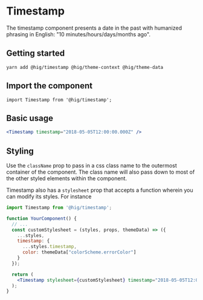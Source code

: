 # Timestamp

The timestamp component presents a date in the past with humanized phrasing in English: "10 minutes/hours/days/months ago".

## Getting started

```
yarn add @hig/timestamp @hig/theme-context @hig/theme-data
```

## Import the component

```
import Timestamp from '@hig/timestamp';
```

## Basic usage

```jsx
<Timestamp timestamp="2018-05-05T12:00:00.000Z" />
```

## Styling

Use the `className` prop to pass in a css class name to the outermost container of the component. The class name will also pass down to most of the other styled elements within the component. 

Timestamp also has a `stylesheet` prop that accepts a function wherein you can modify its styles. For instance

```jsx
import Timestamp from '@hig/timestamp';

function YourComponent() {
  // ...
  const customStylesheet = (styles, props, themeData) => ({
    ...styles,
    timestamp: {
      ...styles.timestamp,
      color: themeData["colorScheme.errorColor"]
    }
  });

  return (
    <Timestamp stylesheet={customStylesheet} timestamp="2018-05-05T12:00:00.000Z" />
  );
}
```
